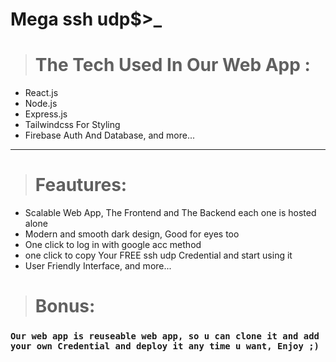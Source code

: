 # Mega ssh udp$>_
> # The Tech Used In Our Web App :
- React.js
- Node.js
- Express.js
- Tailwindcss For Styling
- Firebase Auth And Database, and more...
---
> # Feautures:
- Scalable Web App, The Frontend and The Backend each one is hosted alone
- Modern and smooth dark design, Good for eyes too
- One click to log in with google acc method
- one click to copy Your FREE ssh udp Credential and start using it
- User Friendly Interface, and more...
> # Bonus:
### `Our web app is reuseable web app, so u can clone it and add your own Credential and deploy it any time u want, Enjoy ;)`